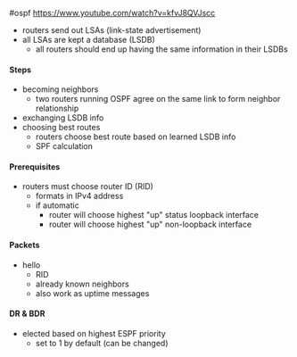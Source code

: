 #ospf 
https://www.youtube.com/watch?v=kfvJ8QVJscc
- routers send out LSAs (link-state advertisement)
- all LSAs are kept a database (LSDB)
	- all routers should end up having the same information in their LSDBs
#### Steps
- becoming neighbors
	- two routers running OSPF agree on the same link to form neighbor relationship
- exchanging LSDB info
- choosing best routes
	- routers choose best route based on learned LSDB info
	- SPF calculation
#### Prerequisites
- routers must choose router ID (RID)
	- formats in IPv4 address
	- if automatic
		- router will choose highest "up" status loopback interface
		- router will choose highest "up" non-loopback interface
#### Packets
- hello
	- RID
	- already known neighbors
	- also work as uptime messages 
#### DR & BDR
- elected based on highest ESPF priority
	- set to 1 by default (can be changed)